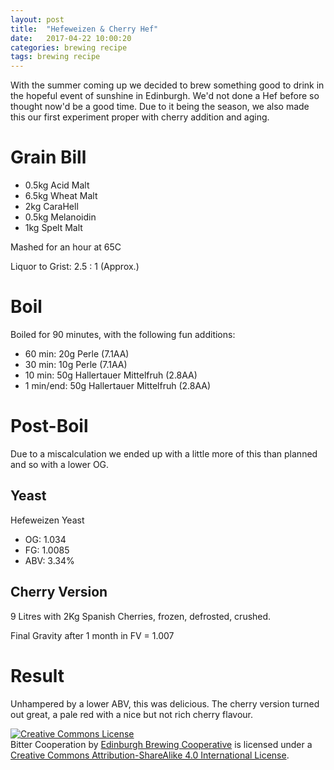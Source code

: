 ```yaml
---
layout: post
title:  "Hefeweizen & Cherry Hef"
date:   2017-04-22 10:00:20
categories: brewing recipe
tags: brewing recipe
---
```


With the summer coming up we decided to brew something good to drink in the hopeful event of sunshine in Edinburgh. We'd not done a Hef before so thought now'd be a good time. Due to it being the season, we also made this our first experiment proper with cherry addition and aging.

Grain Bill
==========

- 0.5kg Acid Malt
- 6.5kg Wheat Malt
- 2kg CaraHell
- 0.5kg Melanoidin
- 1kg Spelt Malt

Mashed for an hour at 65C

Liquor to Grist: 2.5 : 1 (Approx.)

Boil
====

Boiled for 90 minutes, with the following fun additions:

- 60 min: 20g Perle (7.1AA)
- 30 min: 10g Perle (7.1AA)
- 10 min: 50g Hallertauer Mittelfruh (2.8AA)
- 1 min/end: 50g Hallertauer Mittelfruh (2.8AA)

Post-Boil
=========

Due to a miscalculation we ended up with a little more of this than planned and so with a lower OG.

Yeast
-----

Hefeweizen Yeast

- OG: 1.034
- FG: 1.0085
- ABV: 3.34%

Cherry Version
--------------

9 Litres with 2Kg Spanish Cherries, frozen, defrosted, crushed.

Final Gravity after 1 month in FV = 1.007

Result
======

Unhampered by a lower ABV, this was delicious. The cherry version turned out great, a pale red with a nice but not rich cherry flavour.

<a rel="license" href="http://creativecommons.org/licenses/by-sa/4.0/"><img alt="Creative Commons License" style="border-width:0" src="https://i.creativecommons.org/l/by-sa/4.0/88x31.png" /></a><br /><span xmlns:dct="http://purl.org/dc/terms/" href="http://purl.org/dc/dcmitype/Text" property="dct:title" rel="dct:type">Bitter Cooperation</span> by <a xmlns:cc="http://creativecommons.org/ns#" href="https://edinburgh-brewing-cooperative.github.io" property="cc:attributionName" rel="cc:attributionURL">Edinburgh Brewing Cooperative</a> is licensed under a <a rel="license" href="http://creativecommons.org/licenses/by-sa/4.0/">Creative Commons Attribution-ShareAlike 4.0 International License</a>.
